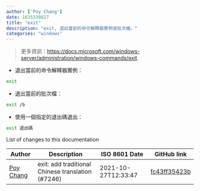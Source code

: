 ```yaml
---
author: ['Poy Chang']
date: 1635330827
title: "exit"
description: "exit, 退出當前的命令解釋器實例或批次檔。"
categories: "windows"
---
```

> 更多資訊：<https://docs.microsoft.com/windows-server/administration/windows-commands/exit>.

- 退出當前的命令解釋器實例：

```bash
exit
```

- 退出當前的批次檔：

```bash
exit /b
```

- 使用一個指定的退出碼退出：

```bash
exit 退出碼
```
List of changes to this documentation


Author | Description | ISO 8601 Date | GitHub link
------|-----|-----|-----
[Poy Chang](mailto:poypost@gmail.com) | exit: add traditional Chinese translation (#7246) | 2021-10-27T12:33:47 | [fc43ff35423b](https://github.com/tldr-pages/tldr/commit/fc43ff35423b356d262ab2769c8ffbd817a06875)

